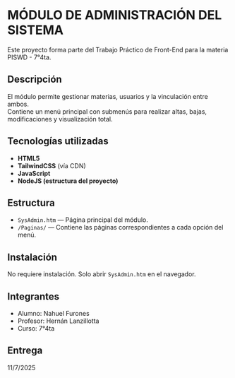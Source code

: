 # MÓDULO DE ADMINISTRACIÓN DEL SISTEMA

Este proyecto forma parte del Trabajo Práctico de Front-End para la materia PISWD - 7°4ta.

## Descripción

El módulo permite gestionar materias, usuarios y la vinculación entre ambos.  
Contiene un menú principal con submenús para realizar altas, bajas, modificaciones y visualización total.

## Tecnologías utilizadas

- **HTML5**
- **TailwindCSS** (vía CDN)
- **JavaScript**
- **NodeJS (estructura del proyecto)**

## Estructura

- `SysAdmin.htm` — Página principal del módulo.
- `/Paginas/` — Contiene las páginas correspondientes a cada opción del menú.

## Instalación

No requiere instalación. Solo abrir `SysAdmin.htm` en el navegador.

## Integrantes

- Alumno: Nahuel Furones
- Profesor: Hernán Lanzillotta
- Curso: 7°4ta

## Entrega

11/7/2025

